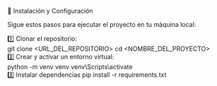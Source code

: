 
🚀 Instalación y Configuración

Sigue estos pasos para ejecutar el proyecto en tu máquina local:

1️⃣ Clonar el repositorio: <br>
git clone <URL_DEL_REPOSITORIO>
cd <NOMBRE_DEL_PROYECTO>
<br>
2️⃣ Crear y activar un entorno virtual: <br>
python -m venv venv
venv\Scripts\activate
<br>
3️⃣ Instalar dependencias
pip install -r requirements.txt

